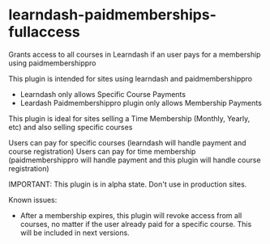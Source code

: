 learndash-paidmemberships-fullaccess
====================================

Grants access to all courses in Learndash if an user pays for a membership using paidmembershippro

This plugin is intended for sites using learndash and paidmembershippro

- Learndash only allows Specific Course Payments
- Leardash Paidmembershippro plugin only allows Membership Payments 

This plugin is ideal for sites selling a Time Membership (Monthly, Yearly, etc) and
also selling specific courses 

Users can pay for specific courses (learndash will handle payment and course registration)
Users can pay for time membership (paidmembershippro will handle payment and this plugin will handle course registration)

IMPORTANT: This plugin is in alpha state.  Don't use in production sites.   

Known issues:
- After a membership expires, this plugin will revoke access from all courses, no matter if the user already paid for a specific course.  This will be included in next versions.

